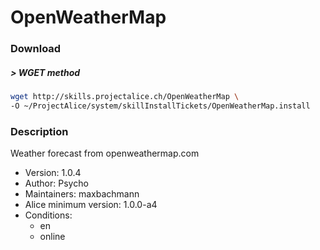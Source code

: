 # OpenWeatherMap

### Download

##### > WGET method
```bash
wget http://skills.projectalice.ch/OpenWeatherMap \
-O ~/ProjectAlice/system/skillInstallTickets/OpenWeatherMap.install
```

### Description
Weather forecast from openweathermap.com

- Version: 1.0.4
- Author: Psycho
- Maintainers: maxbachmann
- Alice minimum version: 1.0.0-a4
- Conditions:
  - en
  - online
